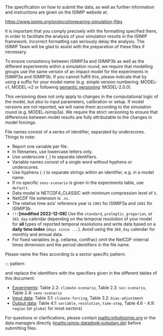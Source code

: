 The specification on how to submit the data, as well as further information and instructions are given on the ISIMIP website at:

<https://www.isimip.org/protocol/preparing-simulation-files>

It is important that you comply precisely with the formatting specified there, in order to facilitate the analysis of your simulation results in the ISIMIP framework. Incorrect formatting can
seriously delay the analysis. The ISIMIP Team will be glad to assist with the preparation of these files if necessary.

To ensure consistency between ISIMIP3a and ISIMIP3b as well as the different experiments within a simulation round, we require that modelling groups use the same version of an impact model for the experiments in ISIMIP3a and ISIMIP3b. If you cannot fulfill this, please indicate that by using a suffix for your model name (e.g. simple version numbering: MODEL-v1, MODEL-v2 or following [semantic versioning](https://semver.org): MODEL-2.0.0).

This versioning does not only apply to changes in the computational logic of the model, but also to input parameters, calibration or setup. If model versions are not reported, we will name them according to the simulation round (e.g. MODEL-isimip3a). We require the strict versioning to ensure that differences between model results are fully attributable to the changes in model forcings.

File names consist of a series of identifier, separated by underscores. Things to note:

* Report one variable per file.
* In filenames, use lowercase letters only.
* Use underscore (`_`) to separate identifiers.
* Variable names consist of a single word without hyphens or underscores.
* Use hyphens (`-`) to separate strings within an identifier, e.g. in a model name.
* If no specific `sens-scenario` is given in the experiments table, use `default`.
* Data model is NETCDF4_CLASSIC with minimum compression level of `5`.
* NetCDF file extension is `.nc`.
* The relative time axis' reference year is `1901` for ISIMIP3a and `1601` for ISIMIP3b.
* `!!!`**[modified 2022-12-08]** Use the `standard`, `proleptic_gregorian`, or `365_day` calendar depending on the temporal resolution of your model for **all** types of reported temporal resolutions and write data based on a **daily time index** (`days since ...`). Avoid using the `360_day` calendar for monthly and annual data.
* For fixed variables (e.g. cellarea, contfrac) omit the NetCDF-internal times dimension and the period identifiers in the file name.

Please name the files according to a sector specific pattern:

::: pattern

and replace the identifiers with the specifiers given in the different tables of this document:

* [Experiments](#2-experiments): Table 2.2: `climate-scenario`, Table 2.3: `soc-scenario`, Table 2.4: `sens-scenario`
* [Input data](#3-input-data): Table 3.1: `climate-forcing`, Table 3.2: `bias-adjustment`
* [Output data](#4-output-data): Table 4.1: `variable`, `resolution`, `time-step`, Table 4.6 - 4.9: `region` (or `global` for most sectors) 

For questions or clarifications, please contact <mailto:info@isimip.org> or the data managers directly (<mailto:isimip-data@pik‐potsdam.de>) before submitting files.
